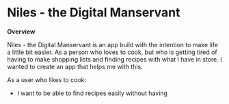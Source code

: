 # Niles - the Digital Manservant

**Overview**

Niles - the Digital Manservant is an app build with the intention to make life a little bit easier. As a person who loves to cook, but who is getting tired of having to make shopping lists and finding recipes with what I have in store. I wanted to create an app that helps me with this.


As a user who likes to cook:
  - I want to be able to find recipes easily without having 
